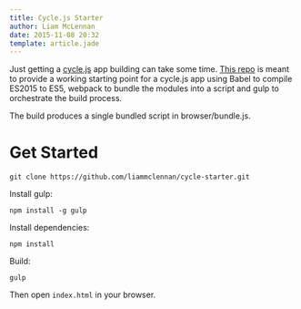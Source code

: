```yaml
---
title: Cycle.js Starter
author: Liam McLennan
date: 2015-11-08 20:32
template: article.jade
---
```


Just getting a [cycle.js](http://cycle.js.org/) app building can take some time. [This repo](https://github.com/liammclennan/cycle-starter) is meant to provide a working starting point for a cycle.js app using Babel to compile ES2015 to ES5, webpack to bundle the modules into a script and gulp to orchestrate the build process.

The build produces a single bundled script in browser/bundle.js.

Get Started
===========

    git clone https://github.com/liammclennan/cycle-starter.git

Install gulp:

    npm install -g gulp

Install dependencies:

    npm install

Build:

    gulp

Then open `index.html` in your browser.
